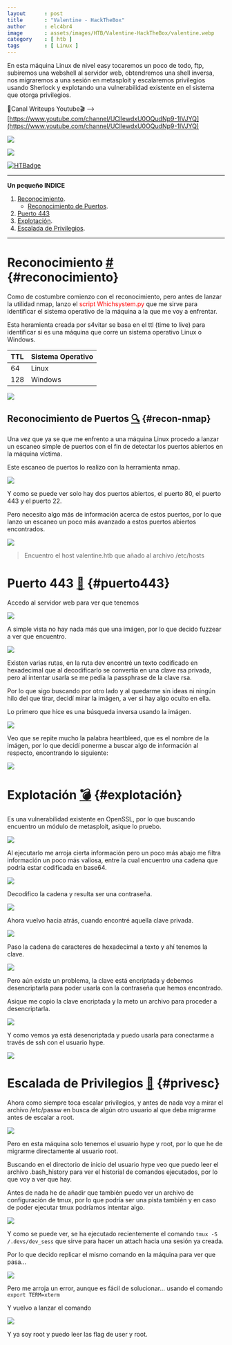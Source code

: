 ```yaml
---
layout      : post
title       : "Valentine - HackTheBox"
author      : elc4br4
image       : assets/images/HTB/Valentine-HackTheBox/valentine.webp
category    : [ htb ]
tags        : [ Linux ]
---
```


En esta máquina Linux de nivel easy tocaremos un poco de todo, ftp, subiremos una webshell al servidor web, obtendremos una shell inversa, nos migraremos a una sesión en metasploit y escalaremos privilegios usando Sherlock y explotando una vulnerabilidad existente en el sistema que otorga privilegios.

🎥Canal Writeups Youtube🎬 --> [https://www.youtube.com/channel/UCllewdxU0OQudNp9-1IVJYQ](https://www.youtube.com/channel/UCllewdxU0OQudNp9-1IVJYQ)

![](/assets/images/HTB/Valentine-HackTheBox/valentine2.webp)

![](/assets/images/HTB/Valentine-HackTheBox/valentine-rating.webp)

[![HTBadge](https://www.hackthebox.eu/badge/image/533771)](https://www.hackthebox.com/home/users/profile/533771)


***


**Un pequeño INDICE**

1. [Reconocimiento](#reconocimiento).
    * [Reconocimiento de Puertos](#recon-nmap).
2. [Puerto 443](#puerto443)
3. [Explotación](#explotación).
4. [Escalada de Privilegios](#privesc).


***

# Reconocimiento [#](reconocimiento) {#reconocimiento}

Como de costumbre comienzo con el reconocimiento, pero antes de lanzar la utilidad nmap, lanzo el <span style="color:red"> script Whichsystem.py </span> que me sirve para identificar el sistema operativo de la máquina a la que me voy a enfrentar.

Esta heramienta creada por s4vitar se basa en el ttl (time to live) para identificar si es una máquina que corre un sistema operativo Linux o Windows.

| TTL    | Sistema Operativo | 
| :----- | :------- | 
| 64     | Linux    | 
| 128    | Windows  |

![](/assets/images/HTB/Valentine-HackTheBox/whichsystem.webp)

## Reconocimiento de Puertos [🔍](#recon-nmap) {#recon-nmap}

Una vez que ya se que me enfrento a una máquina Linux procedo a lanzar un escaneo simple de puertos con el fin de detectar los puertos abiertos en la máquina víctima.

Este escaneo de puertos lo realizo con la herramienta nmap.

![](/assets/images/HTB/Valentine-HackTheBox/nmap1.webp)

Y como se puede ver solo hay dos puertos abiertos, el puerto 80, el puerto 443 y el puerto 22.

Pero necesito algo más de información acerca de estos puertos, por lo que lanzo un escaneo un poco más avanzado a estos puertos abiertos encontrados.

![](/assets/images/HTB/Valentine-HackTheBox/nmap2.webp)

> Encuentro el host valentine.htb que añado al archivo /etc/hosts

# Puerto 443 [🔢](#puerto443) {#puerto443}

Accedo al servidor web para ver que tenemos

![](/assets/images/HTB/Valentine-HackTheBox/web1.webp)

A simple vista no hay nada más que una imágen, por lo que decido fuzzear a ver que encuentro.

![](/assets/images/HTB/Valentine-HackTheBox/fuzz.webp)

Existen varias rutas, en la ruta dev encontré un texto codificado en hexadecimal que al decodificarlo se convertía en una clave rsa privada, pero al intentar usarla se me pedía la passphrase de la clave rsa.

Por lo que sigo buscando por otro lado y al quedarme sin ideas ni ningún hilo del que tirar, decidí mirar la imágen, a ver si hay algo oculto en ella.

Lo primero que hice es una búsqueda inversa usando la imágen.

![](/assets/images/HTB/Valentine-HackTheBox/imagen.webp)

Veo que se repite mucho la palabra heartbleed, que es el nombre de la imágen, por lo que decidí ponerme a buscar algo de información al respecto, encontrando lo siguiente:

![](/assets/images/HTB/Valentine-HackTheBox/heartbleed.webp)

# Explotación [💣](#explotación) {#explotación}

Es una vulnerabilidad existente en OpenSSL, por lo que buscando encuentro un módulo de metasploit, asique lo pruebo.

![](/assets/images/HTB/Valentine-HackTheBox/msf1.webp)

Al ejecutarlo me arroja cierta información pero un poco más abajo me filtra información un poco más valiosa, entre la cual encuentro una cadena que podría estar codificada en base64.

![](/assets/images/HTB/Valentine-HackTheBox/msf2.webp)

Decodifico la cadena y resulta ser una contraseña.

![](/assets/images/HTB/Valentine-HackTheBox/password.webp)

Ahora vuelvo hacia atrás, cuando encontré aquella clave privada.

![](/assets/images/HTB/Valentine-HackTheBox/dev.webp)

Paso la cadena de caracteres de hexadecimal a texto y ahí tenemos la clave.

![](/assets/images/HTB/Valentine-HackTheBox/clave.webp)

Pero aún existe un problema, la clave está encriptada y debemos desencriptarla para poder usarla con la contraseña que hemos encontrado.

Asique me copio la clave encriptada y la meto un archivo para proceder a desencriptarla.

![](/assets/images/HTB/Valentine-HackTheBox/dec1.webp)

Y como vemos ya está desencriptada y puedo usarla para conectarme a través de ssh con el usuario hype.

![](/assets/images/HTB/Valentine-HackTheBox/ssh.webp)


# Escalada de Privilegios [💊](#privesc) {#privesc}

Ahora como siempre toca escalar privilegios, y antes de nada voy a mirar el archivo /etc/passw en busca de algún otro usuario al que deba migrarme antes de escalar a root.

![](/assets/images/HTB/Valentine-HackTheBox/passwd.webp)

Pero en esta máquina solo tenemos el usuario hype y root, por lo que he de migrarme directamente al usuario root.

Buscando en el directorio de inicio del usuario hype veo que puedo leer el archivo .bash_history para ver el historial de comandos ejecutados, por lo que voy a ver que hay.

Antes de nada he de añadir que también puedo ver un archivo de configuración de tmux, por lo que podría ser una pista también y en caso de poder ejecutar tmux podríamos intentar algo.

![](/assets/images/HTB/Valentine-HackTheBox/bash.webp)

Y como se puede ver, se ha ejecutado recientemente el comando `tmux -S /.devs/dev_sess` que sirve para hacer un attach hacia una sesión ya creada.

Por lo que decido replicar el mismo comando en la máquina para ver que pasa...

![](/assets/images/HTB/Valentine-HackTheBox/tmux.webp)

Pero me arroja un error, aunque es fácil de solucionar... usando el comando `export TERM=xterm`

Y vuelvo a lanzar el comando

![](/assets/images/HTB/Valentine-HackTheBox/root.webp)

Y ya soy root y puedo leer las flag de user y root.




